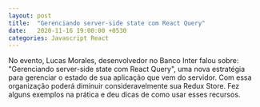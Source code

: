 ```yaml
---
layout: post
title:  "Gerenciando server-side state com React Query"
date:   2020-11-16 19:00:00 +0530
categories: Javascript React
---
```

No evento, Lucas Morales, desenvolvedor no Banco Inter falou sobre: "Gerenciando server-side state com React Query", uma nova estratégia para gerenciar o estado de sua aplicação que vem do servidor. Com essa organização poderá diminuir consideravelmente sua Redux Store. Fez alguns exemplos na prática e deu dicas de como usar esses recursos.

[video]: https://www.youtube.com/watch?v=8bDHK45ghRQ&feature=youtu.be